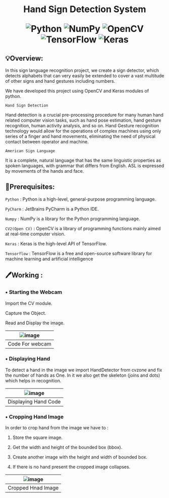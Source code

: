 <h1 align="center">Hand Sign Detection System
  
![Python](https://img.shields.io/badge/python-3670A0?style=for-the-badge&logo=python&logoColor=ffdd54)
![NumPy](https://img.shields.io/badge/numpy-%23013243.svg?style=for-the-badge&logo=numpy&logoColor=white)
![OpenCV](https://img.shields.io/badge/opencv-%23white.svg?style=for-the-badge&logo=opencv&logoColor=white)
![TensorFlow](https://img.shields.io/badge/TensorFlow-%23FF6F00.svg?style=for-the-badge&logo=TensorFlow&logoColor=white)
![Keras](https://img.shields.io/badge/Keras-%23D00000.svg?style=for-the-badge&logo=Keras&logoColor=white) 
</h1>

## 💡Overview:
In this sign language recognition project, we create a   sign detector, which detects alphabets that can very easily be extended to cover a vast multitude of other signs and hand gestures including numbers.

We have developed this project using OpenCV and Keras modules of python.

`Hand Sign Detection` 

Hand detection is a crucial pre-processing procedure for many human hand related computer vision tasks, such as hand pose estimation, hand gesture recognition, human activity analysis, and so on.
Hand Gesture recognition technology  would allow for the operations of complex machines using only series of a finger and hand movements, eliminating the need of physical contact between operator and machine.

`American Sign Language`

It is a complete, natural language that has the same linguistic properties as spoken languages, with grammar that differs from English. ASL is expressed by movements of the hands and face.

## 🧰Prerequisites:

`Python` : Python is a high-level, general-purpose programming language.

`PyCharm` : JetBrains PyCharm is a Python IDE.

`Numpy` : NumPy is a library for the Python programming language.

`CV2(Open CV)` : OpenCV is a library of programming functions mainly aimed at real-time computer vision.

`Keras` : Keras is the high-level API of TensorFlow.

`Tensorflow` : TensorFlow is a free and open-source software library for machine learning and artificial intelligence

## 🖊️Working :

<h3> • Starting the Webcam </h3>

Import the CV module.

Capture the Object. 

Read and Display the image.

| ![image](https://user-images.githubusercontent.com/111730373/203122330-ea1eb928-02eb-4514-a986-518518b6b6d4.png) | 
| :--------------------------------------------------------------------------------------------------------------: |
|                                                  Code For webcam                                                 |              

<h3> • Displaying Hand </h3>

To detect a hand in the image we import HandDetector from cvzone and fix the number of hands as One.
In it we also get the skeleton (joins and dots) which helps in recognition.

| ![image](https://user-images.githubusercontent.com/111730373/203122640-f0628451-a41b-4655-b815-773eff784f70.png) | 
| :--------------------------------------------------------------------------------------------------------------: |
|                                                  Displaying Hand Code                                            |   

<h3> • Cropping Hand Image </h3>
 In order to crop hand from the image we have to :
 
1) Store the square image.

2) Get the width and height of the bounded box (bbox).

3) Create another image with the height and width of bounded box.

4) If there is no hand present the cropped image collapses.

| ![image](https://user-images.githubusercontent.com/111730373/203125839-9a91d264-be33-44fc-9d9d-81b196a01f68.png) |  
| :--------------------------------------------------------------------------------------------------------------: |
|                                                  Cropped Hnad Image                                              |  
 














 





